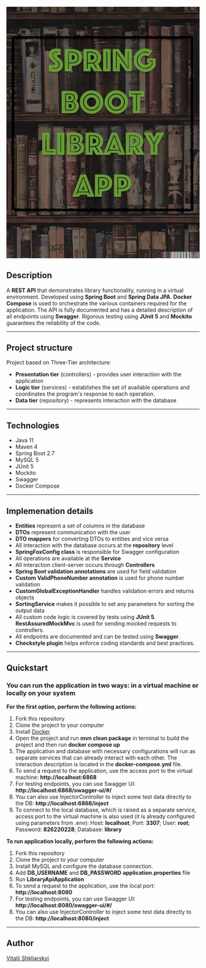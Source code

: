 ![Header](src/main/resources/pictures/Library.jpeg)

##  Description
A **REST API** that demonstrates library functionality, running in a virtual environment. Developed using **Spring Boot** and **Spring Data JPA**. 
**Docker Compose** is used to orchestrate the various containers required for the application. The API is fully documented and has a detailed description of all endpoints using **Swagger**.
Rigorous testing using **JUnit 5** and **Mockito** guarantees the reliability of the code.

---

##  Project structure
Project based on Three-Tier architecture:
- **Presentation tier** (controllers) - provides user interaction with the application
- **Logic tier** (services) - establishes the set of available operations and coordinates the program's response to each operation.
- **Data tier** (repository) - represents interaction with the database

---

## Technologies
- Java 11
- Maven 4
- Spring Boot 2.7
- MySQL 5
- JUnit 5
- Mockito
- Swagger 
- Docker Compose

---
## Implemenation details
- **Entities** represent a set of columns in the database
- **DTOs** represent communication with the user
- **DTO mappers** for converting DTOs to entities and vice versa
- All interaction with the database occurs at the **repository** level
- **SpringFoxConfig class** is responsible for Swagger configuration
- All operations are available at the **Service**
- All interaction client-server occurs through **Controllers**
- **Spring Boot validation annotations** are used for field validation
- **Custom ValidPhoneNumber annotation** is used for phone number validation
- **CustomGlobalExceptionHandler** handles validation errors and returns objects
- **SortingService** makes it possible to set any parameters for sorting the output data
- All custom code logic is covered by tests using **JUnit 5**. **RestAssuredMockMvc** is used for sending mocked requests to controllers.
- All endpoints are documented and can be tested using **Swagger**.
- **Checkstyle plugin** helps enforce coding standards and best practices.

---

## Quickstart
### You can run the application in two ways: in a virtual machine or locally on your system
**For the first option, perform the following actions:**
1. Fork this repository
2. Clone the project to your computer
3. Install [Docker](https://www.docker.com/products/docker-desktop/)
4. Open the project and run **mvn clean package** in terminal to build the project and then run **docker compose up**
5. The application and database with necessary configurations will run as separate services that can already interact with each other. The interaction description is located in the **docker-compose.yml** file.
6. To send a request to the application, use the access port to the virtual machine: **http://localhost:6868**
7. For testing endpoints, you can use Swagger UI: **http://localhost:6868/swagger-ui/#/**
8. You can also use InjectorController to inject some test data directly to the DB: **http://localhost:6868/inject**
9. To connect to the local database, which is raised as a separate service, access port to the virtual machine is also used (it is already configured using parameters from .env):
Host: **localhost**; Port: **3307**; User: **root**; Password: **826220228**; Database: **library**

**To run application locally, perform the following actions:**
1. Fork this repository
2. Clone the project to your computer
3. Install MySQL and configure the database connection.
4. Add **DB_USERNAME** and **DB_PASSWORD** **application.properties** file
5. Run **LibraryApiApplication**
6. To send a request to the application, use the local port: **http://localhost:8080**
7. For testing endpoints, you can use Swagger UI: **http://localhost:8080/swagger-ui/#/**
8. You can also use InjectorController to inject some test data directly to the DB: **http://localhost:8080/inject**

---

## Author

[Vitalii Shkliarskyi](https://github.com/VitaliiShkliarskyi)